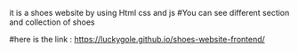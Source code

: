 it is a shoes website by using Html css and js 
#You can see different section and collection of shoes

#here is the link : https://luckygole.github.io/shoes-website-frontend/
